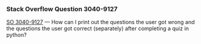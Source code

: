 ### Stack Overflow Question 3040-9127

[SO 3040-9127](http://stackoverflow.com/q/30409127) &mdash;
How can I print out the questions the user got wrong and the questions the user got correct (separately) after completing a quiz in python?

